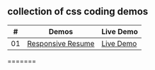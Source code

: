 ## collection of css coding demos

|  #  | Demos                                                                                     | Live Demo                                                               |
| :-: | ----------------------------------------------------------------------------------------- | ----------------------------------------------------------------------- |
| 01  | [Responsive Resume](https://github.com/xyzrdg-code/css-demos/tree/main/responsive-resume) | [Live Demo](https://xyzrdg-code.github.io/css-demos/responsive-resume/) |

=======
